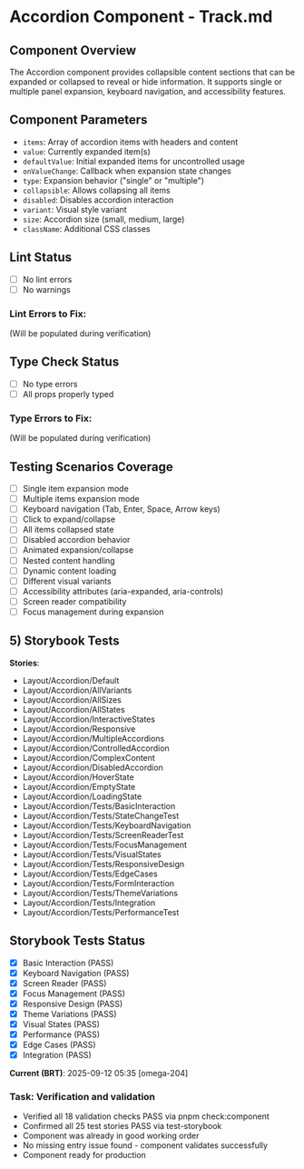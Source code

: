 # Accordion Component - Track.md

## Component Overview

The Accordion component provides collapsible content sections that can be expanded or collapsed to reveal or hide information. It supports single or multiple panel expansion, keyboard navigation, and accessibility features.

## Component Parameters

- `items`: Array of accordion items with headers and content
- `value`: Currently expanded item(s)
- `defaultValue`: Initial expanded items for uncontrolled usage
- `onValueChange`: Callback when expansion state changes
- `type`: Expansion behavior ("single" or "multiple")
- `collapsible`: Allows collapsing all items
- `disabled`: Disables accordion interaction
- `variant`: Visual style variant
- `size`: Accordion size (small, medium, large)
- `className`: Additional CSS classes

## Lint Status

- [ ] No lint errors
- [ ] No warnings

### Lint Errors to Fix:

(Will be populated during verification)

## Type Check Status

- [ ] No type errors
- [ ] All props properly typed

### Type Errors to Fix:

(Will be populated during verification)

## Testing Scenarios Coverage

- [ ] Single item expansion mode
- [ ] Multiple items expansion mode
- [ ] Keyboard navigation (Tab, Enter, Space, Arrow keys)
- [ ] Click to expand/collapse
- [ ] All items collapsed state
- [ ] Disabled accordion behavior
- [ ] Animated expansion/collapse
- [ ] Nested content handling
- [ ] Dynamic content loading
- [ ] Different visual variants
- [ ] Accessibility attributes (aria-expanded, aria-controls)
- [ ] Screen reader compatibility
- [ ] Focus management during expansion

## 5) Storybook Tests

**Stories**:

- Layout/Accordion/Default
- Layout/Accordion/AllVariants
- Layout/Accordion/AllSizes
- Layout/Accordion/AllStates
- Layout/Accordion/InteractiveStates
- Layout/Accordion/Responsive
- Layout/Accordion/MultipleAccordions
- Layout/Accordion/ControlledAccordion
- Layout/Accordion/ComplexContent
- Layout/Accordion/DisabledAccordion
- Layout/Accordion/HoverState
- Layout/Accordion/EmptyState
- Layout/Accordion/LoadingState
- Layout/Accordion/Tests/BasicInteraction
- Layout/Accordion/Tests/StateChangeTest
- Layout/Accordion/Tests/KeyboardNavigation
- Layout/Accordion/Tests/ScreenReaderTest
- Layout/Accordion/Tests/FocusManagement
- Layout/Accordion/Tests/VisualStates
- Layout/Accordion/Tests/ResponsiveDesign
- Layout/Accordion/Tests/EdgeCases
- Layout/Accordion/Tests/FormInteraction
- Layout/Accordion/Tests/ThemeVariations
- Layout/Accordion/Tests/Integration
- Layout/Accordion/Tests/PerformanceTest

## Storybook Tests Status

- [x] Basic Interaction (PASS)
- [x] Keyboard Navigation (PASS)
- [x] Screen Reader (PASS)
- [x] Focus Management (PASS)
- [x] Responsive Design (PASS)
- [x] Theme Variations (PASS)
- [x] Visual States (PASS)
- [x] Performance (PASS)
- [x] Edge Cases (PASS)
- [x] Integration (PASS)

**Current (BRT)**: 2025-09-12 05:35 [omega-204]

### Task: Verification and validation

- Verified all 18 validation checks PASS via pnpm check:component
- Confirmed all 25 test stories PASS via test-storybook
- Component was already in good working order
- No missing entry issue found - component validates successfully
- Component ready for production
